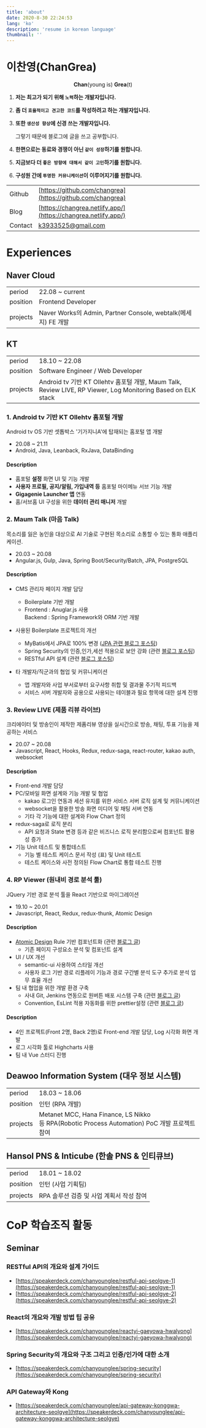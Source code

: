 ```yaml
---
title: 'about'
date: 2020-8-30 22:24:53
lang: 'ko'
description: 'resume in korean language'
thumbnail: ''
---
```


# 이찬영(ChanGrea)

<div style="text-align: center; margin-bottom: 10px;"><strong>Chan</strong>(young is) <strong>Grea</strong>(t)</div>

1. **저는 최고가 되기 위해 `노력`하는 개발자입니다.**

2. **좀 더 `효율적이고 견고한 코드`를 작성하려고 하는 개발자입니다.**

3. **또한 `생산성 향상`에 신경 쓰는 개발자입니다.**

   그렇기 때문에 블로그에 글을 쓰고 공부합니다.

4. **한편으로는 동료와 경쟁이 아닌 `같이 성장`하기를 원합니다.**

5. **지금보다 더 `좋은 방향에 대해서 같이 고민`하기를 원합니다.**

6. **구성원 간에 `투명한 커뮤니케이션`이 이루어지기를 원합니다.**

|         |                                                                |
| ------- | -------------------------------------------------------------- |
| Github  | [https://github.com/changrea](https://github.com/changrea)     |
| Blog    | [https://changrea.netlify.app/](https://changrea.netlify.app/) |
| Contact | <k3933525@gmail.com>                                           |

# Experiences

## Naver Cloud

|          |                                                               |
| -------- | ------------------------------------------------------------- |
| period   | 22.08 ~ current                                               |
| position | Frontend Developer                                            |
| projects | Naver Works의 Admin, Partner Console, webtalk(메세지) FE 개발 |

## KT

|          |                                                                                                              |
| -------- | ------------------------------------------------------------------------------------------------------------ |
| period   | 18.10 ~ 22.08                                                                                                |
| position | Software Engineer / Web Developer                                                                            |
| projects | Android tv 기반 KT Ollehtv 홈포털 개발, Maum Talk, Review LIVE, RP Viewer, Log Monitoring Based on ELK stack |

### 1. Android tv 기반 KT Ollehtv 홈포털 개발

Android tv OS 기반 셋톱박스 '기가지니A'에 탑재되는 홈포털 앱 개발

- 20.08 ~ 21.11
- Android, Java, Leanback, RxJava, DataBinding

#### Description

- 홈포털 **설정** 화면 UI 및 기능 개발
- **사용자 프로필, 공지/알림, 가입내역 등** 홈포털 마이메뉴 서브 기능 개발
- **Gigagenie Launcher 앱** 연동
- 홈/서브홈 UI 구성을 위한 **데이터 관리 매니저** 개발

### 2. Maum Talk (마음 Talk)

목소리를 잃은 농인을 대상으로 AI 기술로 구현된 목소리로 소통할 수 있는 통화 애플리케이션.

- 20.03 ~ 20.08
- Angular.js, Gulp, Java, Spring Boot/Security/Batch, JPA, PostgreSQL

#### Description

- CMS 관리자 페이지 개발 담당

  - Boilerplate 기반 개발
  - Frontend : Anuglar.js 사용<br>Backend : Spring Framework와 ORM 기반 개발

- 사용된 Boilerplate 프로젝트의 개선
  - MyBatis에서 JPA로 100% 변경 ([JPA 관련 블로그 포스팅](https://changrea.io/?category=jpa))
  - Spring Security의 인증,인가,세션 적용으로 보안 강화 (관련 [블로그 포스팅](https://changrea.io/spring/spring-security-start/))
  - RESTful API 설계 (관련 [블로그 포스팅](https://changrea.io/Web/rest-api/))
- 타 개발자/직군과의 협업 및 커뮤니케이션
  - 앱 개발자와 사업 부서로부터 요구사항 취합 및 결과물 주기적 피드백
  - 서비스 서버 개발자와 공용으로 사용되는 테이블과 필요 항목에 대한 설계 진행

### 3. Review LIVE (제품 리뷰 라이브)

크리에이터 및 방송인이 제작한 제품리뷰 영상을 실시간으로 방송, 채팅, 투표 기능을 제공하는 서비스

- 20.07 ~ 20.08
- Javascript, React, Hooks, Redux, redux-saga, react-router, kakao auth, websocket

#### Description

- Front-end 개발 담당
- PC/모바일 화면 설계와 기능 개발 및 협업
  - kakao 로그인 연동과 세션 유지를 위한 서비스 서버 로직 설계 및 커뮤니케이션
  - websocket을 활용한 방송 화면 미디어 및 채팅 서버 연동
  - 기타 각 기능에 대한 설계와 Flow Chart 정의
- redux-saga로 로직 분리
  - API 요청과 State 변경 등과 같은 비즈니스 로직 분리함으로써 컴포넌트 활용성 증가
- 기능 Unit 테스트 및 통합테스트
  - 기능 별 테스트 케이스 문서 작성 (표) 및 Unit 테스트
  - 테스트 케이스와 사전 정의된 Flow Chart로 통합 테스트 진행

### 4. RP Viewer (원내비 경로 분석 툴)

JQuery 기반 경로 분석 툴을 React 기반으로 마이그레이션

- 19.10 ~ 20.01
- Javascript, React, Redux, redux-thunk, Atomic Design

#### Description

- [Atomic Design](https://atomicdesign.bradfrost.com/) Rule 기반 컴포넌트화 (관련 [블로그 글](https://changrea.io/react/atomic-design/))
  - 기존 페이지 구성요소 분석 및 컴포넌트 설계
- UI / UX 개선
  - semantic-ui 사용하여 스타일 개선
  - 사용자 로그 기반 경로 리플레이 기능과 경로 구간별 분석 도구 추가로 분석 업무 효율 개선
- 팀 내 협업을 위한 개발 환경 구축
  - 사내 Git, Jenkins 연동으로 원버튼 배포 시스템 구축 (관련 [블로그 글](https://changrea.io/etc/nginx-config-for-react/))
  - Convention, EsLint 적용 자동화를 위한 prettier설정 (관련 [블로그 글](https://changrea.io/web/eslint-prettier/))

#### Description

- 4인 프로젝트(Front 2명, Back 2명)로 Front-end 개발 담당, Log 시각화 화면 개발
- 로그 시각화 툴로 Highcharts 사용
- 팀 내 Vue 스터디 진행

## Deawoo Information System (대우 정보 시스템)

|          |                                                                                                   |
| -------- | ------------------------------------------------------------------------------------------------- |
| period   | 18.03 ~ 18.06                                                                                     |
| position | 인턴 (RPA 개발)                                                                                   |
| projects | Metanet MCC, Hana Finance, LS Nikko<br> 등 RPA(Robotic Process Automation) PoC 개발 프로젝트 참여 |

## Hansol PNS & Inticube (한솔 PNS & 인티큐브)

|          |                                          |
| -------- | ---------------------------------------- |
| period   | 18.01 ~ 18.02                            |
| position | 인턴 (사업 기획팀)                       |
| projects | RPA 솔루션 검증 및 사업 계획서 작성 참여 |

# CoP 학습조직 활동

## Seminar

### RESTful API의 개요와 설계 가이드

- [https://speakerdeck.com/chanyounglee/restful-api-seolgye-1](https://speakerdeck.com/chanyounglee/restful-api-seolgye-1)
- [https://speakerdeck.com/chanyounglee/restful-api-seolgye-2](https://speakerdeck.com/chanyounglee/restful-api-seolgye-2)

### React의 개요와 개발 방법 팁 공유

- [https://speakerdeck.com/chanyounglee/reactyi-gaeyowa-hwalyong](https://speakerdeck.com/chanyounglee/reactyi-gaeyowa-hwalyong)

### Spring Security의 개요와 구조 그리고 인증/인가에 대한 소개

- [https://speakerdeck.com/chanyounglee/spring-security](https://speakerdeck.com/chanyounglee/spring-security)

### API Gateway와 Kong

- [https://speakerdeck.com/chanyounglee/api-gateway-konggwa-architecture-seolgye](https://speakerdeck.com/chanyounglee/api-gateway-konggwa-architecture-seolgye)
